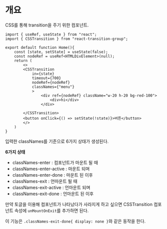 # 개요

CSS를 통해 transition을 주기 위한 컴포넌트.

```tsx
import { useRef, useState } from "react";
import { CSSTransition } from "react-transition-group";

export default function Home(){
    const [state, setState] = useState(false);
    const nodeRef = useRef<HTMLDivElement>(null);
    return (
        <>
        <CSSTransition
            in={state}
            timeout={700}
            nodeRef={nodeRef}
            classNames={"menu"}
            >
                <div ref={nodeRef} className="w-20 h-20 bg-red-100">
                    <div>hi</div>
                </div>

        </CSSTransition>
        <button onClick={() => setState(!state)}>버튼</button>
        </>
    )
}
```

입력한  classNames를 기준으로 6가지 상태가 생성된다.

**6가지 상태**
* classNames-enter : 컴포넌트가 마운트 될 때
* classNames-enter-active : 마운트 되며
* classNames-enter-done : 마운트 된 이후
* classNames-exit : 언마운트 될 때
* classNames-exit-active : 언마운트 되며
* classNames-exit-done : 언마운트 된 이후

만약 토글을 이용해 컴포넌트가 나타났다가 사라지게 하고 싶으면 CSSTransition 컴포넌트 속성에 `unMountOnExit`를 추가하면 된다.

이 기능은 `.classNames-exit-done{ display: none }`와 같은 동작을 한다.
